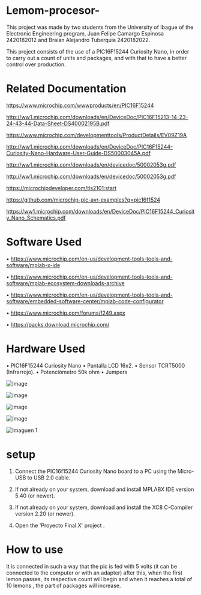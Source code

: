 # Lemom-procesor-
This project was made by two students from the University of Ibague of the Electronic Engineering program, Juan Felipe Camargo Espinosa 2420182012 and Braian Alejandro Tuberquia 2420182022. 

This project consists of the use of a PIC16F15244 Curiosity Nano, in order to carry out a count of units and packages, and with that to have a better control over production.

#   Related Documentation
https://www.microchip.com/wwwproducts/en/PIC16F15244

http://ww1.microchip.com/downloads/en/DeviceDoc/PIC16F15213-14-23-24-43-44-Data-Sheet-DS40002195B.pdf

https://www.microchip.com/developmenttools/ProductDetails/EV09Z19A

http://ww1.microchip.com/downloads/en/DeviceDoc/PIC16F15244-Curiosity-Nano-Hardware-User-Guide-DS50003045A.pdf

http://ww1.microchip.com/downloads/en/devicedoc/50002053g.pdf

http://ww1.microchip.com/downloads/en/devicedoc/50002053g.pdf

https://microchipdeveloper.com/tls2101:start

https://github.com/microchip-pic-avr-examples?q=pic16f1524

https://ww1.microchip.com/downloads/en/DeviceDoc/PIC16F15244_Curiosity_Nano_Schematics.pdf

# Software Used

• https://www.microchip.com/en-us/development-tools-tools-and-software/mplab-x-ide

• https://www.microchip.com/en-us/development-tools-tools-and-software/mplab-ecosystem-downloads-archive

• https://www.microchip.com/en-us/development-tools-tools-and-software/embedded-software-center/mplab-code-configurator

• https://www.microchip.com/forums/f249.aspx

• https://packs.download.microchip.com/

# Hardware Used

•	PIC16F15244 Curiosity Nano
•	Pantalla   LCD 16x2.
•	Sensor TCRT5000 (Infrarrojo).
•	Potenciómetro 50k ohm 
•	Jumpers 

![image](https://user-images.githubusercontent.com/79653676/119371976-8cda1080-bc7c-11eb-9af2-48e2cad37d06.png)

![image](https://user-images.githubusercontent.com/79653676/119372260-b85cfb00-bc7c-11eb-8b3e-211c71f4c773.png)

![image](https://user-images.githubusercontent.com/79653676/119372347-d165ac00-bc7c-11eb-9271-07cd52b70726.png)

![image](https://user-images.githubusercontent.com/79653676/119372461-f5c18880-bc7c-11eb-8112-9e4440a811ba.png)

![Imaguen 1](https://user-images.githubusercontent.com/80799408/119577572-7fa64a00-bd80-11eb-90e9-e74f3edea6cf.jpeg)



# setup 
1. Connect the PIC16f15244 Curiosity Nano board to a PC using the Micro-USB to USB 2.0 cable.

2. If not already on your system, download and install MPLABX IDE version 5.40 (or newer).

3. If not already on your system, download and install the XC8 C-Compiler version 2.20 (or newer).

4. Open the 'Proyecto Final.X' project .

#  How to use

It is connected in such a way that the pic is fed with 5 volts (it can be connected to the computer or with an adapter) after this, when the first lemon passes, its respective count will begin and when it reaches a total of 10 lemons , the part of packages will increase.
